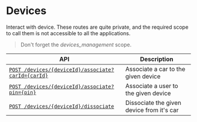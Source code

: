 # Devices

Interact with device. These routes are quite private, and the required scope to call them is not accessible to all the applications.

> Don't forget the *devices_management* scope.

|API|Description|
|---|---|
|[`POST /devices/{deviceId}/associate?carId={carId}`](associate_car.md)|Associate a car to the given device|
|[`POST /devices/{deviceId}/associate?pin={pin}`](associate_user.md)|Associate a user to the given device|
|[`POST /devices/{deviceId}/dissociate`](dissociate.md)|Dissociate the given device from it's car|
